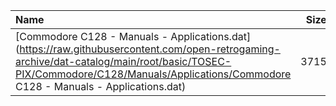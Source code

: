 |Name|Size|
|:---|---:|
|[Commodore C128 - Manuals - Applications.dat](https://raw.githubusercontent.com/open-retrogaming-archive/dat-catalog/main/root/basic/TOSEC-PIX/Commodore/C128/Manuals/Applications/Commodore C128 - Manuals - Applications.dat)|3715|
